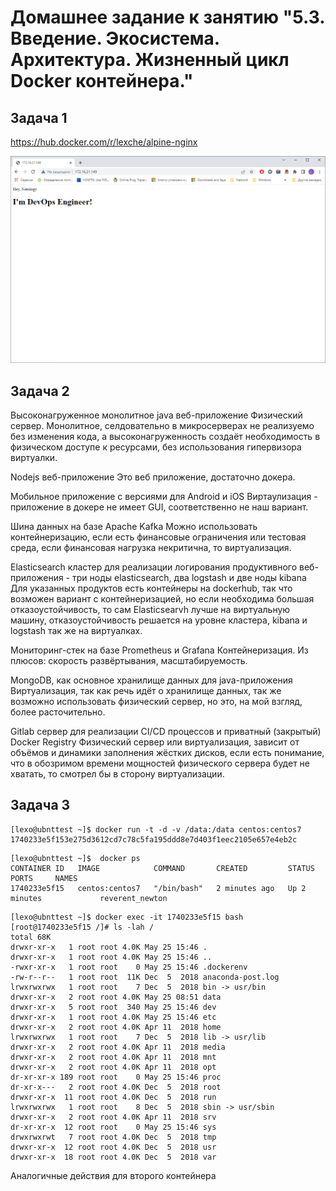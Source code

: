 # Домашнее задание к занятию "5.3. Введение. Экосистема. Архитектура. Жизненный цикл Docker контейнера."


## Задача 1
https://hub.docker.com/r/lexche/alpine-nginx

![img.png](screenshots/5.3.1.png)

## Задача 2
Высоконагруженное монолитное java веб-приложение
Физический сервер. Монолитное, селдовательно в микросерверах не реализуемо без изменения кода, а высоконагруженность создаёт необходимость в физическом доступе к ресурсами, без использования гипервизора виртуалки.

Nodejs веб-приложение
Это веб приложение, достаточно докера.

Мобильное приложение c версиями для Android и iOS
Виртаулизация - приложение в докере не имеет GUI, соответственно не наш вариант.

Шина данных на базе Apache Kafka
Можно использовать контейнеризацию, если есть финансовые ограничения или тестовая среда, если финансовая нагрузка некритична, то виртуализация.

Elasticsearch кластер для реализации логирования продуктивного веб-приложения - три ноды elasticsearch, два logstash и две ноды kibana
Для указанных продуктов есть контейнеры на dockerhub, так что возможен вариант с контейнеризацией, но если необходима большая отказоустойчивость, то сам Elasticsearvh лучше на виртуальную машину, отказоустойчивость решается на уровне кластера, kibana и logstash так же на виртуалках.

Мониторинг-стек на базе Prometheus и Grafana
Контейнеризация. Из плюсов: скорость развёртывания, масштабируемость.

MongoDB, как основное хранилище данных для java-приложения
Виртуализация, так как речь идёт о хранилище данных, так же возможно использовать физический сервер, но это, на мой взгляд, более расточительно.

Gitlab сервер для реализации CI/CD процессов и приватный (закрытый) Docker Registry
Физический сервер или виртуализация, зависит от объёмов и динамики заполнения жёстких дисков, если есть понимание, что в обозримом времени мощностей физического сервера будет не хватать, то смотрел бы в сторону виртуализации.

## Задача 3
```
[lexo@ubnttest ~]$ docker run -t -d -v /data:/data centos:centos7
1740233e5f153e275d3612cd7c78c5fa195ddd8e7d403f1eec2105e657e4eb2c

```
```
[lexo@ubnttest ~]$  docker ps
CONTAINER ID   IMAGE            COMMAND       CREATED         STATUS         PORTS     NAMES
1740233e5f15   centos:centos7   "/bin/bash"   2 minutes ago   Up 2 minutes             reverent_newton

```
```
[lexo@ubnttest ~]$ docker exec -it 1740233e5f15 bash
[root@1740233e5f15 /]# ls -lah /
total 68K
drwxr-xr-x   1 root root 4.0K May 25 15:46 .
drwxr-xr-x   1 root root 4.0K May 25 15:46 ..
-rwxr-xr-x   1 root root    0 May 25 15:46 .dockerenv
-rw-r--r--   1 root root  11K Dec  5  2018 anaconda-post.log
lrwxrwxrwx   1 root root    7 Dec  5  2018 bin -> usr/bin
drwxr-xr-x   2 root root 4.0K May 25 08:51 data
drwxr-xr-x   5 root root  340 May 25 15:46 dev
drwxr-xr-x   1 root root 4.0K May 25 15:46 etc
drwxr-xr-x   2 root root 4.0K Apr 11  2018 home
lrwxrwxrwx   1 root root    7 Dec  5  2018 lib -> usr/lib
drwxr-xr-x   2 root root 4.0K Apr 11  2018 media
drwxr-xr-x   2 root root 4.0K Apr 11  2018 mnt
drwxr-xr-x   2 root root 4.0K Apr 11  2018 opt
dr-xr-xr-x 189 root root    0 May 25 15:46 proc
dr-xr-x---   2 root root 4.0K Dec  5  2018 root
drwxr-xr-x  11 root root 4.0K Dec  5  2018 run
lrwxrwxrwx   1 root root    8 Dec  5  2018 sbin -> usr/sbin
drwxr-xr-x   2 root root 4.0K Apr 11  2018 srv
dr-xr-xr-x  12 root root    0 May 25 15:46 sys
drwxrwxrwt   7 root root 4.0K Dec  5  2018 tmp
drwxr-xr-x  12 root root 4.0K Dec  5  2018 usr
drwxr-xr-x  18 root root 4.0K Dec  5  2018 var

```

Аналогичные действия для второго контейнера

